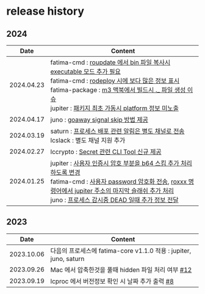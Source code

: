 # release history #

## 2024 ##

| Date       | Content                                                                                                                                                                                                                                                                                                                                                                 |
|------------|-------------------------------------------------------------------------------------------------------------------------------------------------------------------------------------------------------------------------------------------------------------------------------------------------------------------------------------------------------------------------|
| 2024.04.23 | fatima-cmd : [roupdate 에서 bin 파일 복사시 executable 모드 추가 필요](https://github.com/fatima-go/fatima-cmd/issues/18)<br/> fatima-cmd : [rodeploy 시에 보다 많은 정보 표시](https://github.com/fatima-go/fatima-cmd/issues/21)<br/> fatima-package : [m3 맥북에서 빌드시 ._ 파일 생성 이슈](https://github.com/fatima-go/fatima-package/issues/1)<br/>jupiter : [패키지 최초 가동시 platform 정보 미노출](https://github.com/fatima-go/jupiter/issues/7)                                         |
| 2024.04.17 | juno : [goaway signal skip 방법 제공](https://github.com/fatima-go/juno/issues/9)                                                                                                                                                                                                                                                                                           |
| 2024.03.19 | saturn : [프로세스 배포 관련 알림은 별도 채널로 전송](https://github.com/fatima-go/saturn/issues/3)<br/>lcslack : 별도 채널 지원 추가                                                                                                                                                                                                                                                             |
| 2024.02.27 | lccrypto : [Secret 관련 CLI Tool 신규 제공](https://github.com/fatima-go/fatima-cmd/issues/1)                                                                                                                                                                                                                                                                                 
| 2024.01.25 | jupiter : [사용자 인증시 암호 부분을 b64 스킴 추가 처리하도록 변경](https://github.com/fatima-go/jupiter/issues/3)<br/> fatima-cmd : [사용자 password 암호화 전송](https://github.com/fatima-go/fatima-cmd/pull/16), [roxxx 명령어에서 jupiter 주소의 마지막 슬래쉬 추가 처리](https://github.com/fatima-go/fatima-cmd/issues/14)<br/>juno : [프로세스 감시중 DEAD 일때 추가 정보 전달](https://github.com/fatima-go/juno/pull/7)<br/> |                                                                                                  |

## 2023 ##

| Date       | Content                                                                                  |
|------------|------------------------------------------------------------------------------------------|
| 2023.10.06 | 다음의 프로세스에 fatima-core v1.1.0 적용 : jupiter, juno, saturn                             |
| 2023.09.26 | Mac 에서 압축한것을 풀때 hidden 파일 처리 여부 [#12](https://github.com/fatima-go/fatima-cmd/issues/12) |
| 2023.09.19 | lcproc 에서 버전정보 확인 시 날짜 추가 출력 [#8](https://github.com/fatima-go/fatima-cmd/issues/8)      |

